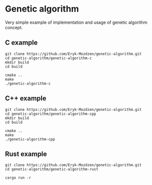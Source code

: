 # Genetic algorithm
Very simple example of implementation and usage of genetic algorithm concept.

## C example
```
git clone https://github.com/Eryk-Mozdzen/genetic-algorithm.git
cd genetic-algorithm/genetic-algorithm-c
mkdir build
cd build

cmake ..
make
./genetic-algorithm-c
```

## C++ example
```
git clone https://github.com/Eryk-Mozdzen/genetic-algorithm.git
cd genetic-algorithm/genetic-algorithm-cpp
mkdir build
cd build

cmake ..
make
./genetic-algorithm-cpp
```

## Rust example
```
git clone https://github.com/Eryk-Mozdzen/genetic-algorithm.git
cd genetic-algorithm/genetic-algorithm-rust

cargo run -r
```
